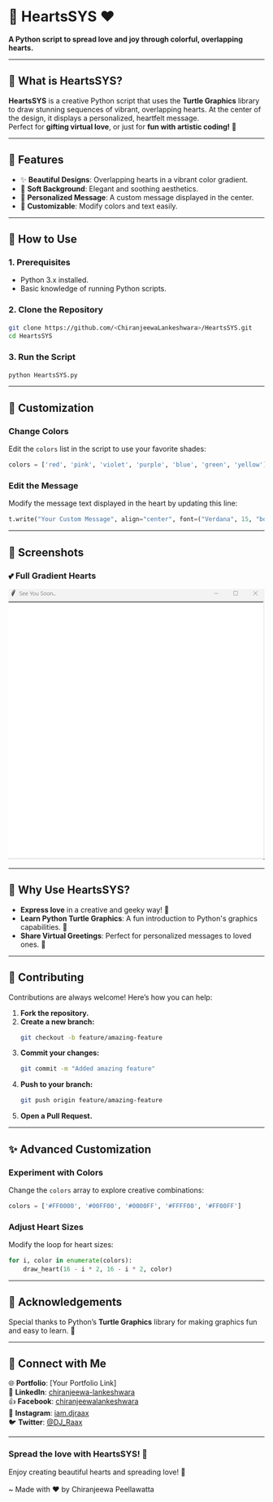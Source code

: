 
# 🌈 **HeartsSYS ❤️**  
**A Python script to spread love and joy through colorful, overlapping hearts.**

---

## 🎨 **What is HeartsSYS?**  
**HeartsSYS** is a creative Python script that uses the **Turtle Graphics** library to draw stunning sequences of vibrant, overlapping hearts. At the center of the design, it displays a personalized, heartfelt message.  
Perfect for **gifting virtual love**, or just for **fun with artistic coding!** 💖  

---

## 🌟 **Features**  
- ✨ **Beautiful Designs**: Overlapping hearts in a vibrant color gradient.  
- 🌸 **Soft Background**: Elegant and soothing aesthetics.  
- 📝 **Personalized Message**: A custom message displayed in the center.  
- 🎨 **Customizable**: Modify colors and text easily.

---

## 🚀 **How to Use**  

### **1. Prerequisites**  
- Python 3.x installed.  
- Basic knowledge of running Python scripts.  

### **2. Clone the Repository**  
```bash
git clone https://github.com/<ChiranjeewaLankeshwara>/HeartsSYS.git
cd HeartsSYS
```

### **3. Run the Script**  
```bash
python HeartsSYS.py
```

---

## 🎯 **Customization**  

### **Change Colors**  
Edit the `colors` list in the script to use your favorite shades:  
```python
colors = ['red', 'pink', 'violet', 'purple', 'blue', 'green', 'yellow']
```

### **Edit the Message**  
Modify the message text displayed in the heart by updating this line:  
```python
t.write("Your Custom Message", align="center", font=("Verdana", 15, "bold"))
```

---

## 📸 **Screenshots**  
### 💕 **Full Gradient Hearts**  
![Hearts Preview](https://github.com/ChiranjeewaLankeshwara/HeartsSYS/blob/main/HeartsSYS.gif?raw=true)

---

## 🌈 **Why Use HeartsSYS?**  
- **Express love** in a creative and geeky way! 🧡  
- **Learn Python Turtle Graphics**: A fun introduction to Python's graphics capabilities. 🐢  
- **Share Virtual Greetings**: Perfect for personalized messages to loved ones. 💌  

---

## 🤝 **Contributing**  
Contributions are always welcome! Here’s how you can help:  

1. **Fork the repository.**  
2. **Create a new branch:**  
   ```bash
   git checkout -b feature/amazing-feature
   ```  
3. **Commit your changes:**  
   ```bash
   git commit -m "Added amazing feature"
   ```  
4. **Push to your branch:**  
   ```bash
   git push origin feature/amazing-feature
   ```  
5. **Open a Pull Request.**  

---

## ✨ **Advanced Customization**  

### **Experiment with Colors**  
Change the `colors` array to explore creative combinations:  
```python
colors = ['#FF0000', '#00FF00', '#0000FF', '#FFFF00', '#FF00FF']
```

### **Adjust Heart Sizes**  
Modify the loop for heart sizes:  
```python
for i, color in enumerate(colors):
    draw_heart(16 - i * 2, 16 - i * 2, color)
```

---

## 🌟 **Acknowledgements**  
Special thanks to Python’s **Turtle Graphics** library for making graphics fun and easy to learn. 🎉  

---

## 💌 **Connect with Me**  
🌐 **Portfolio**: [Your Portfolio Link] <br>
👔 **LinkedIn**: [chiranjeewa-lankeshwara](https://linkedin.com/in/chiranjeewa-lankeshwara-453866305) <br>
👍 **Facebook**: [chiranjeewalankeshwara](https://facebook.com/chiranjeewalankeshwara) <br>
📸 **Instagram**: [iam.djraax](https://instagram.com/iam.djraax) <br>
🐦 **Twitter**: [@DJ_Raax](https://x.com/DJ_RaaX)

---

### **Spread the love with HeartsSYS! 💝** 
Enjoy creating beautiful hearts and spreading love! 💝<br><br>
~ Made with ❤️ by Chiranjeewa Peellawatta

